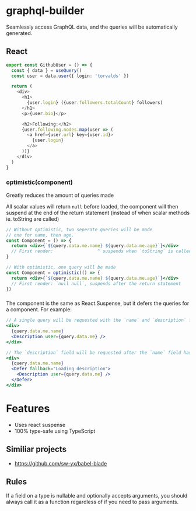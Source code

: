 # graphql-builder

Seamlessly access GraphQL data, and the queries will be automatically generated.

## React

```typescript
export const GithubUser = () => {
  const { data } = useQuery()
  const user = data.user({ login: 'torvalds' })

  return (
    <div>
      <h1>
        {user.login} ({user.followers.totalCount} followers)
      </h1>
      <p>{user.bio}</p>

      <h2>Following:</h2>
      {user.following.nodes.map(user => (
        <a href={user.url} key={user.id}>
          {user.login}
        </a>
      ))}
    </div>
  )
}
```

### optimistic(component)

Greatly reduces the amount of queries made

All scalar values will return `null` before loaded, the component will then suspend at the end of the return statement (instead of when scalar methods ie. toString are called)

```jsx
// Without optimistic, two seperate queries will be made
// one for name, then age.
const Component = () => {
  return <div>{`${query.data.me.name} ${query.data.me.age}`}</div>
  // First render:                 ^ suspends when `toString` is called
}

// With optimistic, one query will be made
const Component = optimistic(() => {
  return <div>{`${query.data.me.name} ${query.data.me.age}`}</div>
  // First render: `null null`, suspends after the return statement
})
```

### <Defer />

The <Defer /> component is the same as React.Suspense, but it defers the queries for a component. For example:

```jsx
// A single query will be requested with the `name` and `description` fields
<div>
  {query.data.me.name}
  <Description user={query.data.me} />
</div>

// The `description` field will be requested after the `name` field has been fetched
<div>
  {query.data.me.name}
  <Defer fallback="Loading description">
    <Description user={query.data.me} />
  </Defer>
</div>
```

# Features

- Uses react suspense
- 100% type-safe using TypeScript

## Similiar projects

- https://github.com/sw-yx/babel-blade

## Rules

If a field on a type is nullable and optionally accepts arguments, you should always call it as a function regardless of if you need to pass arguments.
